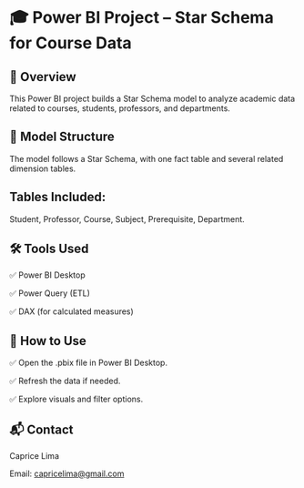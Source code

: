 # 🎓 Power BI Project – Star Schema for Course Data

## 📌 Overview
This Power BI project builds a Star Schema model to analyze academic data related to courses, students, professors, and departments.

## 🧱 Model Structure
The model follows a Star Schema, with one fact table and several related dimension tables.

## Tables Included:
Student, Professor, Course, Subject, Prerequisite, Department.

## 🛠 Tools Used
✅ Power BI Desktop

✅ Power Query (ETL)

✅ DAX (for calculated measures)


## 🚀 How to Use
✅ Open the .pbix file in Power BI Desktop.

✅ Refresh the data if needed.

✅ Explore visuals and filter options.

## 📬 Contact

Caprice Lima

Email: capricelima@gmail.com





